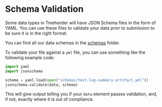 Schema Validation
=================

Some data types in Treeherder will have JSON Schema files in the form of YAML.
You can use these files to validate your data prior to submission to be sure
it is in the right format.

You can find all our data schemas in the [schemas] folder.

To validate your file against a ``yml`` file, you can use something like the
following example code:

```python
import yaml
import jsonschema

schema = yaml.load(open("schemas/text-log-summary-artifact.yml"))
jsonschema.validate(data, schema)
```

This will give output telling you if your ``data`` element passes validation,
and, if not, exactly where it is out of compliance.

[schemas]: https://github.com/mozilla/treeherder/tree/master/schemas
